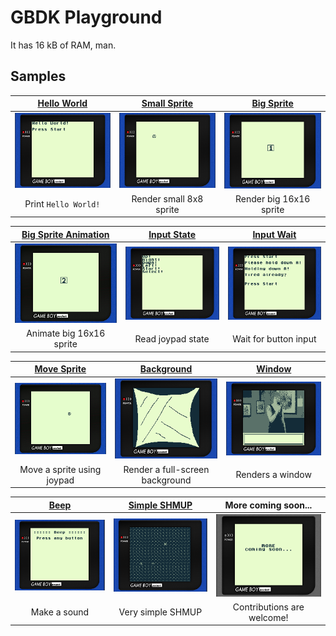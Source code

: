# GBDK Playground

It has 16 kB of RAM, man.

## Samples
| [Hello World](hello_world)      | [Small Sprite](small_sprite)     | [Big Sprite](big_sprite)       |
|:-------------------------------:|:--------------------------------:|:------------------------------:|
| ![](hello_world/screenshot.png) | ![](small_sprite/screenshot.png) | ![](big_sprite/screenshot.png) |
| Print `Hello World!`            | Render small 8x8 sprite          | Render big 16x16 sprite        |

| [Big Sprite Animation](big_sprite_animation) | [Input State](input_state)      | [Input Wait](input_wait)       |
|:--------------------------------------------:|:-------------------------------:|:------------------------------:|
| ![](big_sprite_animation/screenshot.gif)     | ![](input_state/screenshot.png) | ![](input_wait/screenshot.png) |
| Animate big 16x16 sprite                     | Read joypad state               | Wait for button input          |

| [Move Sprite](move_sprite)      | [Background](background)        | [Window](window)           |
|:-------------------------------:|:-------------------------------:|:--------------------------:|
| ![](move_sprite/screenshot.gif) | ![](background/screenshot.png)  | ![](window/screenshot.png) |
| Move a sprite using joypad      | Render a full-screen background | Renders a window           |

| [Beep](beep)             | [Simple SHMUP](simple_shmup)     | More coming soon...                  |
|:------------------------:|:--------------------------------:|:------------------------------------:|
| ![](beep/screenshot.png) | ![](simple_shmup/screenshot.png) | ![](docs/res/more_coming_soon.png)   |
| Make a sound             | Very simple SHMUP                | Contributions are welcome!           |

